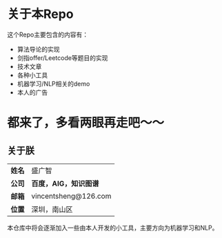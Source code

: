 # 关于本Repo

这个Repo主要包含的内容有：
* 算法导论的实现
* 剑指offer/Leetcode等题目的实现
* 技术文章
* 各种小工具
* 机器学习/NLP相关的demo
* 本人的广告

# 都来了，多看两眼再走吧～～

## 关于朕
<table>
    <tr>
        <td><b>姓名</b></td>
        <td>盛广智</td>
    </tr>
    <tr>
        <td><b>公司</b></td>
        <td><b>百度，AIG，知识图谱</td>
    </tr>
    <tr>
        <td><b>邮箱</b></td>
        <td>vincentsheng@126.com</td>
    </tr>
    <tr>
        <td><b>位置</b></td>
        <td>深圳，南山区</td>
    </tr>
</table>

本仓库中将会逐渐加入一些由本人开发的小工具，主要方向为机器学习和NLP。
